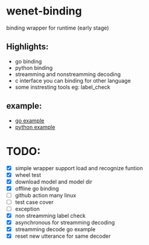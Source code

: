 # wenet-binding
binding wrapper for runtime (early stage)

## Highlights:

* go binding
* python binding
* streamming and nonstreamming decoding
* c interface you can binding for other language
* some instresting tools eg: label_check

## example:
- [go example](go/README.md)
- [python example](python/README.md)

# TODO:
- [x] simple wrapper support load and recognize funtion
- [x] wheel test
- [x] download model and model dir
- [x] offline go binding
- [ ] github action many linux
- [ ] test case cover 
- [ ] exception
- [x] non streamming label check
- [x] asynchronous for streamming decoding
- [x] streamming decode go example
- [x] reset new utterance for same decoder
